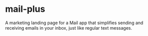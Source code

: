 # mail-plus

A marketing landing page for a Mail app that simplifies sending and receiving emails in your inbox, just like regular text messages.
